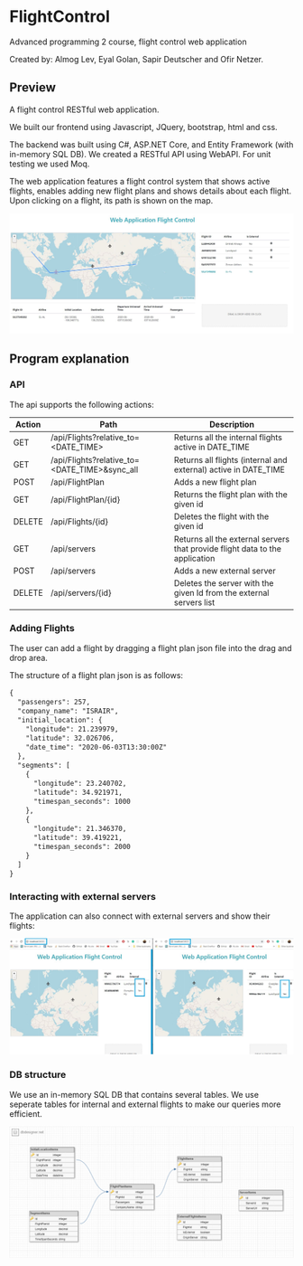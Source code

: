 # FlightControl
Advanced programming 2 course, flight control web application

Created by: Almog Lev, Eyal Golan, Sapir Deutscher and Ofir Netzer.

## Preview

A flight control RESTful web application.

We built our frontend using Javascript, JQuery, bootstrap, html and css. 

The backend was built using C#, ASP.NET Core, and Entity Framework (with in-memory SQL DB). We created a RESTful API using WebAPI.
For unit testing we used Moq.

The web application features a flight control system that shows active flights, enables adding new flight plans and shows details about each flight. Upon clicking on a flight, its path is shown on the map.

![WebApplicationFlightControl](img/WebApplicationFlightControl.JPG)

## Program explanation

### API

The api supports the following actions:

Action | Path | Description
------ | --------- | ----------
GET | /api/Flights?relative_to=<DATE_TIME> | Returns all the internal flights active in DATE_TIME
GET | /api/Flights?relative_to=<DATE_TIME>&sync_all | Returns all flights (internal and external) active in DATE_TIME
POST | /api/FlightPlan | Adds a new flight plan
GET | /api/FlightPlan/{id} | Returns the flight plan with the given id
DELETE | /api/Flights/{id} | Deletes the flight with the given id
GET | /api/servers | Returns all the external servers that provide flight data to the application
POST | /api/servers | Adds a new external server
DELETE | /api/servers/{id} | Deletes the server with the given Id from the external servers list

### Adding Flights

The user can add a flight by dragging a flight plan json file into the drag and drop area.

The structure of a flight plan json is as follows:

```
{
  "passengers": 257,
  "company_name": "ISRAIR",
  "initial_location": {
    "longitude": 21.239979,
    "latitude": 32.026706,
    "date_time": "2020-06-03T13:30:00Z"
  },
  "segments": [
    {
      "longitude": 23.240702,
      "latitude": 34.921971,
      "timespan_seconds": 1000
    },
    {
      "longitude": 21.346370,
      "latitude": 39.419221,
      "timespan_seconds": 2000
    }
  ]
}
```

### Interacting with external servers

The application can also connect with external servers and show their flights:

![InteractingWithExternalServers](img/InteractingWithExternalServers.jpg)

### DB structure

We use an in-memory SQL DB that contains several tables. We use seperate tables for internal and external flights to make our queries more efficient.

![DBStructure](img/DBStructure.jpg)
